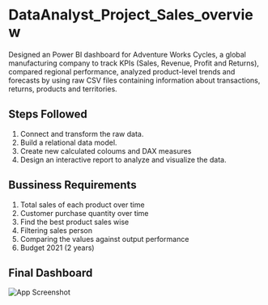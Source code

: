 
# DataAnalyst_Project_Sales_overview

Designed an Power BI dashboard for Adventure Works Cycles, a global manufacturing company to track KPIs (Sales, Revenue, Profit and Returns), compared regional performance, analyzed product-level trends and forecasts by using raw CSV files containing information about transactions, returns, products and territories.



## Steps Followed

1. Connect and transform the raw data.
2. Build a relational data model.
3. Create new calculated coloums and DAX measures
4. Design an interactive report to analyze and visualize the data.


## Bussiness Requirements
1. Total sales of each product over time 
2. Customer purchase quantity over time
3. Find the best product sales wise
4. Filtering sales person 
5. Comparing the values against output performance
6. Budget 2021 (2 years)

## Final Dashboard

![App Screenshot](https://drive.google.com/file/d/1k7-79FEI7qwOvTISpyNnMP8sSgjQKmzs/view?usp=sharing)


